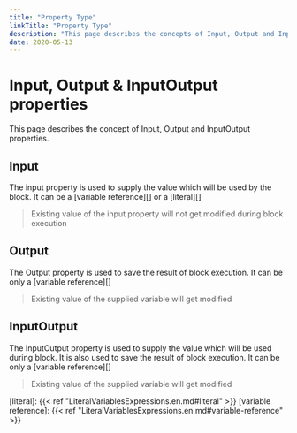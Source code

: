 ```yaml
---
title: "Property Type"
linkTitle: "Property Type"
description: "This page describes the concepts of Input, Output and InputOutput properties."
date: 2020-05-13
---
```


# Input, Output & InputOutput properties

This page describes the concept of Input, Output and InputOutput properties.

## Input

The input property is used to supply the value which will be used by the block.
It can be a [variable reference][] or a [literal][]
>Existing value of the input property will not get modified during block execution

## Output

The Output property is used to save the result of block execution.
It can be only a [variable reference][]
>Existing value of the supplied variable will get modified

## InputOutput

The InputOutput property is used to supply the value which will be used during block. It is also used to save the result of block execution.
It can be only a [variable reference][]
>Existing value of the supplied variable will get modified

[literal]: {{< ref "LiteralVariablesExpressions.en.md#literal" >}}
[variable reference]: {{< ref "LiteralVariablesExpressions.en.md#variable-reference" >}}
